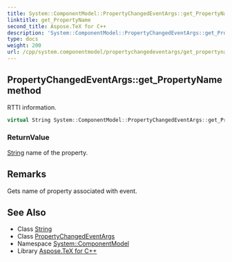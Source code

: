 ```yaml
---
title: System::ComponentModel::PropertyChangedEventArgs::get_PropertyName method
linktitle: get_PropertyName
second_title: Aspose.TeX for C++
description: 'System::ComponentModel::PropertyChangedEventArgs::get_PropertyName method. RTTI information in C++.'
type: docs
weight: 200
url: /cpp/system.componentmodel/propertychangedeventargs/get_propertyname/
---
```

## PropertyChangedEventArgs::get_PropertyName method


RTTI information.

```cpp
virtual String System::ComponentModel::PropertyChangedEventArgs::get_PropertyName()
```


### ReturnValue

[String](../../../system/string/) name of the property.
## Remarks


Gets name of property associated with event. 
## See Also

* Class [String](../../../system/string/)
* Class [PropertyChangedEventArgs](../)
* Namespace [System::ComponentModel](../../)
* Library [Aspose.TeX for C++](../../../)
